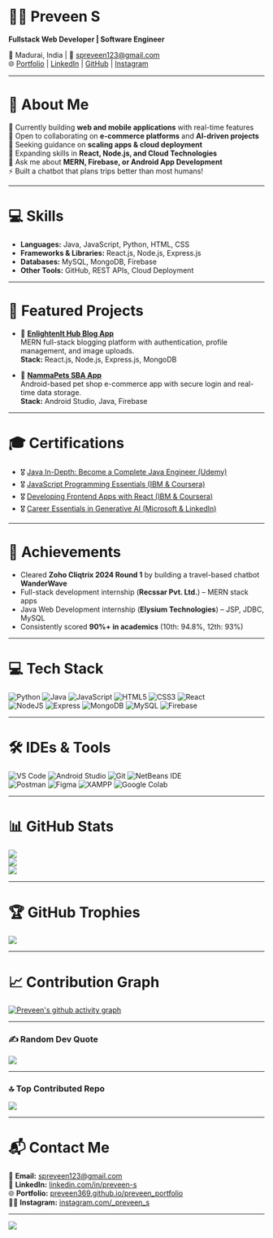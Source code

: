 # 👨‍💻 Preveen S
**Fullstack Web Developer | Software Engineer**  

📍 Madurai, India | 📧 spreveen123@gmail.com  
🌐 [Portfolio](https://preveen369.github.io/preveen_portfolio/) | [LinkedIn](https://www.linkedin.com/in/preveen-s-17250529b/) | [GitHub](https://github.com/Preveen369) | [Instagram](https://www.instagram.com/_preveen_s/)  

---

# 💫 About Me
🔭 Currently building **web and mobile applications** with real-time features  
👯 Open to collaborating on **e-commerce platforms** and **AI-driven projects**  
🤝 Seeking guidance on **scaling apps & cloud deployment**  
🌱 Expanding skills in **React, Node.js, and Cloud Technologies**  
💬 Ask me about **MERN, Firebase, or Android App Development**  
⚡ Built a chatbot that plans trips better than most humans!  

---

# 💻 Skills
- **Languages:** Java, JavaScript, Python, HTML, CSS  
- **Frameworks & Libraries:** React.js, Node.js, Express.js  
- **Databases:** MySQL, MongoDB, Firebase  
- **Other Tools:** GitHub, REST APIs, Cloud Deployment  

---

# 🚀 Featured Projects
- 📝 [**EnlightenIt Hub Blog App**](https://github.com/Preveen369/EnlightenIt-Hub-App)  
   MERN full-stack blogging platform with authentication, profile management, and image uploads.  
   **Stack:** React.js, Node.js, Express.js, MongoDB  

- 🐾 [**NammaPets SBA App**](https://github.com/Preveen369/NammaPets-SBA)  
   Android-based pet shop e-commerce app with secure login and real-time data storage.  
   **Stack:** Android Studio, Java, Firebase  

---

# 🎓 Certifications
- 🎖 [Java In-Depth: Become a Complete Java Engineer (Udemy)](https://www.udemy.com/certificate/UC-53c045e8-934c-4085-98d6-c74a6aed33e5/)  
- 🎖 [JavaScript Programming Essentials (IBM & Coursera)](https://coursera.org/share/9d96933333b32584391821950178f686)
- 🎖 [Developing Frontend Apps with React (IBM & Coursera)](https://coursera.org/share/0af5fbdbece7ea2ef4afa6344142b76c)  
- 🎖 [Career Essentials in Generative AI (Microsoft & LinkedIn)](https://www.linkedin.com/learning/certificates/03e2105c42182fffb220810c75a830dd73f5158105f0babeca932866747fe7dd?trk=share_certificate)  

---

# 🏅 Achievements
- Cleared **Zoho Cliqtrix 2024 Round 1** by building a travel-based chatbot **WanderWave**  
- Full-stack development internship (**Recssar Pvt. Ltd.**) – MERN stack apps  
- Java Web Development internship (**Elysium Technologies**) – JSP, JDBC, MySQL  
- Consistently scored **90%+ in academics** (10th: 94.8%, 12th: 93%)  

---

# 💻 Tech Stack
![Python](https://img.shields.io/badge/python-3670A0?style=for-the-badge&logo=python&logoColor=ffdd54)
![Java](https://img.shields.io/badge/java-%23ED8B00.svg?style=for-the-badge&logo=openjdk&logoColor=white)
![JavaScript](https://img.shields.io/badge/javascript-%23323330.svg?style=for-the-badge&logo=javascript&logoColor=%23F7DF1E) 
![HTML5](https://img.shields.io/badge/html5-%23E34F26.svg?style=for-the-badge&logo=html5&logoColor=white)
![CSS3](https://img.shields.io/badge/css3-%231572B6.svg?style=for-the-badge&logo=css3&logoColor=white) 
![React](https://img.shields.io/badge/react-%2320232a.svg?style=for-the-badge&logo=react&logoColor=%2361DAFB)    
![NodeJS](https://img.shields.io/badge/node.js-6DA55F?style=for-the-badge&logo=node.js&logoColor=white)
![Express](https://img.shields.io/badge/express.js-%23404d59.svg?style=for-the-badge&logo=express&logoColor=%2361DAFB)
![MongoDB](https://img.shields.io/badge/MongoDB-%234ea94b.svg?style=for-the-badge&logo=mongodb&logoColor=white)
![MySQL](https://img.shields.io/badge/mysql-4479A1.svg?style=for-the-badge&logo=mysql&logoColor=white)
![Firebase](https://img.shields.io/badge/firebase-%23039BE5.svg?style=for-the-badge&logo=firebase)  

---

# 🛠️ IDEs & Tools
![VS Code](https://img.shields.io/badge/Visual%20Studio%20Code-0078d7.svg?style=for-the-badge&logo=visual-studio-code&logoColor=white) 
![Android Studio](https://img.shields.io/badge/Android%20Studio-3DDC84.svg?style=for-the-badge&logo=android-studio&logoColor=white)
![Git](https://img.shields.io/badge/git-%23F05033.svg?style=for-the-badge&logo=git&logoColor=white)    ![NetBeans IDE](https://img.shields.io/badge/Apache%20NetBeans-1B6AC6.svg?style=for-the-badge&logo=apachenetbeanside&logoColor=white)                         
![Postman](https://img.shields.io/badge/Postman-FF6C37?style=for-the-badge&logo=postman&logoColor=white)
![Figma](https://img.shields.io/badge/figma-%23F24E1E.svg?style=for-the-badge&logo=figma&logoColor=white)
![XAMPP](https://img.shields.io/badge/XAMPP-F37623.svg?style=for-the-badge&logo=xampp&logoColor=white)
![Google Colab](https://img.shields.io/badge/Google%20Colab-F9AB00.svg?style=for-the-badge&logo=googlecolab&logoColor=black)  

---

# 📊 GitHub Stats 
![](https://github-readme-stats.vercel.app/api?username=Preveen369&theme=radical&hide_border=true&include_all_commits=false&count_private=false)  
![](https://github-readme-streak-stats.herokuapp.com/?user=Preveen369&theme=radical&hide_border=true)  
![](https://github-readme-stats.vercel.app/api/top-langs/?username=Preveen369&theme=radical&hide_border=true&include_all_commits=false&count_private=false&layout=compact)  

---

# 🏆 GitHub Trophies
![](https://github-profile-trophy.vercel.app/?username=Preveen369&theme=radical&no-frame=true&no-bg=true&margin-w=4)  

---

# 📈 Contribution Graph
[![Preveen's github activity graph](https://github-readme-activity-graph.vercel.app/graph?username=Preveen369&theme=react-dark)](https://github.com/ashutosh00710/github-readme-activity-graph)  

---

### ✍️ Random Dev Quote
![](https://quotes-github-readme.vercel.app/api?type=horizontal&theme=radical)  

---

### 🔝 Top Contributed Repo
![](https://github-contributor-stats.vercel.app/api?username=Preveen369&limit=5&theme=radical&combine_all_yearly_contributions=true)  

---

# 📬 Contact Me
📧 **Email:** spreveen123@gmail.com  
💼 **LinkedIn:** [linkedin.com/in/preveen-s](https://www.linkedin.com/in/preveen-s-17250529b/)  
🌐 **Portfolio:** [preveen369.github.io/preveen_portfolio](https://preveen369.github.io/preveen_portfolio/)  
⛓️‍💥 **Instagram:** [instagram.com/_preveen_s](https://www.instagram.com/_preveen_s/)

---

[![](https://visitcount.itsvg.in/api?id=Preveen369&icon=2&color=12)](https://visitcount.itsvg.in)

<!-- Final README | Dark Theme + Professional + Developer Showcase -->
